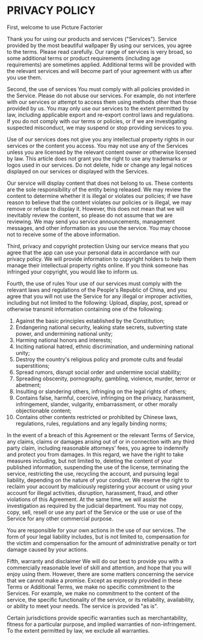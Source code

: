 # PRIVACY POLICY

First, welcome to use Picture Factorier

Thank you for using our products and services ("Services").
Service provided by the most beautiful wallpaper By using our services, you agree to the terms. Please read carefully. Our range of services is very broad, so some additional terms or product requirements (including age requirements) are sometimes applied. Additional terms will be provided with the relevant services and will become part of your agreement with us after you use them.

Second, the use of services You must comply with all policies provided in the Service. Please do not abuse our services. For example, do not interfere with our services or attempt to access them using methods other than those provided by us. You may only use our services to the extent permitted by law, including applicable export and re-export control laws and regulations. If you do not comply with our terms or policies, or if we are investigating suspected misconduct, we may suspend or stop providing services to you.

Use of our services does not give you any intellectual property rights in our services or the content you access. You may not use any of the Services unless you are licensed by the relevant content owner or otherwise licensed by law. This article does not grant you the right to use any trademarks or logos used in our services. Do not delete, hide or change any legal notices displayed on our services or displayed with the Services.


Our service will display content that does not belong to us. These contents are the sole responsibility of the entity being released. We may review the content to determine whether it is illegal or violates our policies; if we have reason to believe that the content violates our policies or is illegal, we may remove or refuse to display it. However, this does not mean that we will inevitably review the content, so please do not assume that we are reviewing.
We may send you service announcements, management messages, and other information as you use the service. You may choose not to receive some of the above information.


Third, privacy and copyright protection
Using our service means that you agree that the app can use your personal data in accordance with our privacy policy.
We will provide information to copyright holders to help them manage their intellectual property rights online. If you think someone has infringed your copyright, you would like to inform us.


Fourth, the use of rules
Your use of our services must comply with the relevant laws and regulations of the People's Republic of China, and you agree that you will not use the Service for any illegal or improper activities, including but not limited to the following:
Upload, display, post, spread or otherwise transmit information containing one of the following:
1) Against the basic principles established by the Constitution;
2) Endangering national security, leaking state secrets, subverting state power, and undermining national unity;
3) Harming national honors and interests;
4) Inciting national hatred, ethnic discrimination, and undermining national unity;
5) Destroy the country's religious policy and promote cults and feudal superstitions;
6) Spread rumors, disrupt social order and undermine social stability;
7) Spreading obscenity, pornography, gambling, violence, murder, terror or abetment;
8) Insulting or slandering others, infringing on the legal rights of others;
9) Contains false, harmful, coercive, infringing on the privacy, harassment, infringement, slander, vulgarity, embarrassment,
or other morally objectionable content;
10) Contains other contents restricted or prohibited by Chinese laws, regulations, rules, regulations and any legally binding norms;


In the event of a breach of this Agreement or the relevant Terms of Service, any claims, claims or damages arising out of or in connection with any third party claim, including reasonable attorneys' fees, you agree to indemnify and protect you from damages. In this regard, we have the right to take measures including, but not limited to, deleting the content of your published information, suspending the use of the license, terminating the service, restricting the use, recycling the account, and pursuing legal liability, depending on the nature of your conduct. We reserve the right to reclaim your account by maliciously registering your account or using your account for illegal activities, disruption, harassment, fraud, and other violations of this Agreement. At the same time, we will assist the investigation as required by the judicial department.
You may not copy, copy, sell, resell or use any part of the Service or the use or use of the Service for any other commercial purpose.


You are responsible for your own actions in the use of our services. The form of your legal liability includes, but is not limited to,
compensation for the victim and compensation for the amount of administrative penalty or tort damage caused by your actions.


Fifth, warranty and disclaimer
We will do our best to provide you with a commercially reasonable level of skill and attention, and hope that you will enjoy using them. However, there are some matters concerning the service that we cannot make a promise.
Except as expressly provided in these Terms or Additional Terms, we make no specific commitment to the Services. For example, we make no commitment to the content of the service, the specific functionality of the service, or its reliability, availability, or ability to meet your needs. The service is provided "as is".


Certain jurisdictions provide specific warranties such as merchantability, fitness for a particular purpose, and implied warranties of non-infringement. To the extent permitted by law, we exclude all warranties.